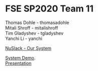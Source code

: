 # FSE SP2020 Team 11
Thomas Dohle - thomasadohle <br>
Mitali Shroff - mitalishroff <br>
Tim Gladyshev - tgladyshev <br>
Yanchi Li - yanchi 

[NuSlack - Our System](http://128.31.24.167:8080/prattle/)

[System Demo](https://www.youtube.com/watch?v=e-L6BbHih9o). <br>
[Presentation](https://www.youtube.com/watch?v=X1B2IU4v0ng)
